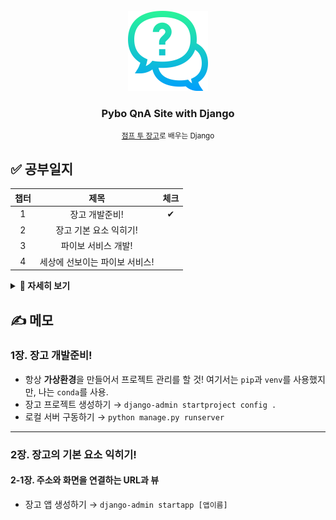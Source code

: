 <!-- PROJECT LOGO -->
<br />
<div align="center">
  <a href="https://github.com/CoodingPenguin/pybo-django">
    <img src="logo.png" alt="Logo" width="128">
  </a>
  <h3>Pybo QnA Site with Django</h3>
  <small><a href="http://www.yes24.com/Product/Goods/96376772" alt="점프투장고">점프 투 장고</a>로 배우는 Django</small>
</div>

## ✅ 공부일지

| 챕터 |              제목              | 체크 |
| :--: | :----------------------------: | :--: |
|  1   |         장고 개발준비!         |  ✔   |
|  2   |     장고 기본 요소 익히기!     |      |
|  3   |      파이보 서비스 개발!       |      |
|  4   | 세상에 선보이는 파이보 서비스! |      |

<details markdown="1">
<summary><strong>👀 자세히 보기</strong></summary>
<br/>

| 챕터 | 제목                                          |  공부날짜  |
| :--: | :-------------------------------------------- | :--------: |
|      | **1장. 장고 개발 준비!**                      |            |
| 1-1  | 필자가 생각하는 장고란?                       | 2021.01.23 |
| 1-2  | 파이썬 설치하기                               | 2021.01.23 |
| 1-3  | 장고 개발 환경 준비하기                       | 2021.01.23 |
| 1-4  | 장고 프로젝트 생성하기                        | 2021.01.23 |
| 1-5  | 파이참 설치하고 장고 개발 서버 실행하기       | 2021.01.23 |
|      | **2장. 장고 기본 요소 익히기!**               |            |
| 2-1  | 주소와 화면을 연결하는 URL과 뷰               |            |
| 2-2  | 데이터를 관리하는 모델                        |            |
| 2-3  | 개발 편의를 제공하는 장고 Admin               |            |
| 2-4  | 질문 목록과 질문 상세 기능 구현하기           |            |
| 2-5  | URL 더 똑똑하게 사용하기                      |            |
| 2-6  | 답변 등록 기능 만들기                         |            |
| 2-7  | 화면 예쁘게 꾸미기                            |            |
| 2-8  | 부트스트랩으로 더 쉽게 화면 꾸미기            |            |
| 2-9  | 표준 HTML과 템플릿 상속 사용해 보기           |            |
| 2-10 | 질문 등록 기능 만들기                         |            |
|      | **3장. 파이보 서비스 개발!**                  |            |
| 3-1  | 내비게이션 기능 추가하기                      |            |
| 3-2  | 게시판 페이징 기능 추가하기                   |            |
| 3-3  | 템플릿 필터 직접 만들어 보기                  |            |
| 3-4  | 질문에 달린 답변 개수 표시하기                |            |
| 3-5  | 로그인·로그아웃 구현하기                      |            |
| 3-6  | 회원가입 구현하기                             |            |
| 3-7  | 모델에 글쓴이 추가하기                        |            |
| 3-8  | 글쓴이 표시하기                               |            |
| 3-9  | 게시물 수정 & 삭제 기능 추가하기              |            |
| 3-10 | 댓글 기능 추가하기                            |            |
| 3-11 | views.py 파일 분리하기                        |            |
| 3-12 | 추천 기능 추가하기                            |            |
| 3-13 | 스크롤 초기화 문제점 해결하기                 |            |
| 3-14 | 마크다운 기능 적용하기                        |            |
| 3-15 | 검색, 정렬 기능 추가하기                      |            |
| 3-16 | 도전! 저자 추천 파이보 추가 기능              |            |
|      | **4장. 세상에 선보이는 파이보 서비스!**       |            |
| 4-1  | 깃으로 버전 관리하기                          |            |
| 4-2  | 깃허브 사용해 보기                            |            |
| 4-3  | 파이보를 위한 서버 운영 방법 알아보기         |            |
| 4-4  | AWS 라이트세일 사용해 보기 ? 1달 무료         |            |
| 4-5  | 세상에 파이보 공개하기                        |            |
| 4-6  | 서버·개발 환경을 위한 settings 분리하기       |            |
| 4-7  | MobaXterm으로 서버에 접속하기                 |            |
| 4-8  | 웹 브라우저와 서버, 파이보 작동 방식 이해하기 |            |
| 4-9  | WSGI 서버 Gunicorn 사용하기                   |            |
| 4-10 | 웹 서버, Nginx 사용해서 파이보에 접속하기     |            |
| 4-11 | 서버 환경에서 장고 Admin 사용하기             |            |
| 4-12 | 서버 환경에서 DEBUG 모드 끄기                 |            |
| 4-13 | 장고에 로깅 적용하기                          |            |
| 4-14 | 파이보에 도메인 적용하기 - 비용 발생          |            |
| 4-15 | PostgreSQL 데이터베이스 적용하기              |            |

</details>

## ✍ 메모

### 1장. 장고 개발준비!

- 항상 **가상환경**을 만들어서 프로젝트 관리를 할 것! 여기서는 `pip`과 `venv`를 사용했지만, 나는 `conda`를 사용.
- 장고 프로젝트 생성하기 → `django-admin startproject config .`
- 로컬 서버 구동하기 → `python manage.py runserver`

---

### 2장. 장고의 기본 요소 익히기!

#### 2-1장. 주소와 화면을 연결하는 URL과 뷰

- 장고 앱 생성하기 → `django-admin startapp [앱이름]`
